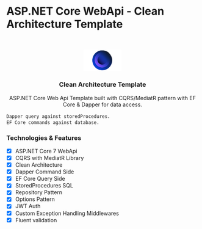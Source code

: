 # ASP.NET Core WebApi - Clean Architecture Template
<br />
<p align="center">
  <a href="#">
    <img src="./OnionArchitecture.png" alt="Logo" width="20%" height="20%">
  </a>

  <h3 align="center">Clean Architecture Template</h3>

  <p align="center">
    ASP.NET Core Web Api Template built with CQRS/MediatR pattern with EF Core & Dapper for data access.

    Dapper query against storedProcedures.
    EF Core commands against database.
  </p>
</p>

### Technologies & Features

- [x] ASP.NET Core 7 WebApi
- [x] CQRS with MediatR Library
- [x] Clean Architecture
- [x] Dapper Command Side
- [x] EF Core Query Side
- [x] StoredProcedures SQL
- [x] Repository Pattern
- [x] Options Pattern
- [x] JWT Auth 
- [x] Custom Exception Handling Middlewares
- [x] Fluent validation
